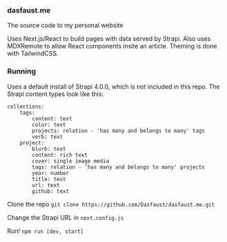 ### dasfaust.me
The source code to my personal website

Uses Next.js/React to build pages with data served by Strapi. Also uses MDXRemote to allow React components insite an article. Theming is done with TailwindCSS.

### Running
Uses a default install of Strapi 4.0.0, which is not included in this repo. The Strapi content types look like this:

```
collections:
	tags:
		content: text
		color: text
		projects: relation - 'has many and belongs to many' tags
		verb: text
	project:
		blurb: text
		content: rich text
		cover: single image media
		tags: relation - 'has many and belongs to many' projects
		year: number
		title: text
		url: text
		github: text
```

Clone the repo
`git clone https://github.com/Dasfaust/dasfaust.me.git`

Change the Strapi URL in `next.config.js`

Run!
`npm run [dev, start]`
